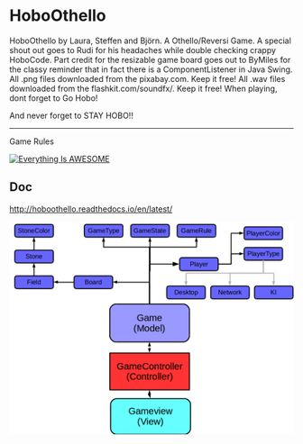 # HoboOthello

HoboOthello by Laura, Steffen and Björn. A Othello/Reversi Game.
A special shout out goes to Rudi for his headaches while double checking crappy HoboCode.
Part credit for the resizable game board goes out to ByMiles for the classy reminder that in fact there is a
ComponentListener in Java Swing. 
All .png files downloaded from the pixabay.com. Keep it free! 
All .wav files downloaded from the flashkit.com/soundfx/. Keep it free!
When playing, dont forget to Go Hobo!

And never forget to STAY HOBO!!

_____________________
Game Rules

[![Everything Is AWESOME](http://img.youtube.com/vi/Ol3Id7xYsY4/0.jpg)](https://www.youtube.com/watch?v=Ol3Id7xYsY4 "Game Rules")

## Doc
http://hoboothello.readthedocs.io/en/latest/

![alt text](docs/source/img/mvc-model.png "MVC - Model Overview")

